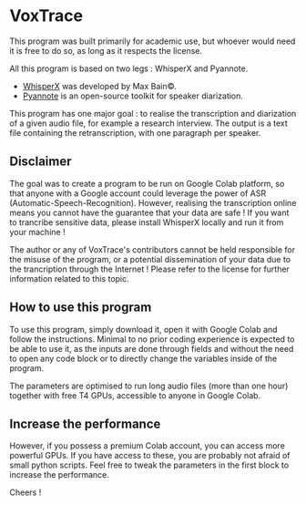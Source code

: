 # VoxTrace

This program was built primarily for academic use, but whoever would need it is free to do so, as long as it respects the license.

All this program is based on two legs : WhisperX and Pyannote. 
- [WhisperX](https://github.com/m-bain/whisperX) was developed by Max Bain©.
- [Pyannote](https://github.com/pyannote/pyannote-audio) is an open-source toolkit for speaker diarization.

This program has one major goal : to realise the transcription and diarization of a given audio file, for example a research interview. The output is a text file containing the retranscription, with one paragraph per speaker.

## Disclaimer
The goal was to create a program to be run on Google Colab platform, so that anyone with a Google account could leverage the power of ASR (Automatic-Speech-Recognition). However, realising the transcription online means you cannot have the guarantee that your data are safe ! If you want to trancribe sensitive data, please install WhisperX locally and run it from your machine ! 

The author or any of VoxTrace's contributors cannot be held responsible for the misuse of the program, or a potential dissemination of your data due to the trancription through the Internet ! Please refer to the license for further information related to this topic.

## How to use this program
To use this program, simply download it, open it with Google Colab and follow the instructions. Minimal to no prior coding experience is expected to be able to use it, as the inputs are done through fields and without the need to open any code block or to directly change the variables inside of the program.

The parameters are optimised to run long audio files (more than one hour) together with free T4 GPUs, accessible to anyone in Google Colab.

## Increase the performance
However, if you possess a premium Colab account, you can access more powerful GPUs. If you have access to these, you are probably not afraid of small python scripts. Feel free to tweak the parameters in the first block to increase the performance.

Cheers !
